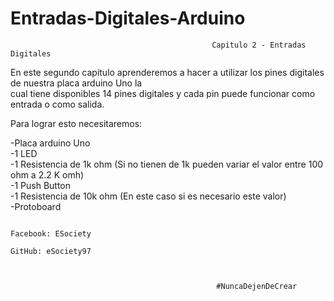 # Entradas-Digitales-Arduino

                                                 Capitulo 2 - Entradas Digitales 

   En este segundo capitulo aprenderemos a hacer a utilizar los pines digitales de nuestra placa arduino Uno la                
  cual tiene disponibles 14 pines digitales y cada pin puede funcionar como entrada o como salida.                                                                                                                        
                                                                                                                                
  Para lograr esto necesitaremos:                                                                                               
                                                                                                                                
  -Placa arduino Uno                                                                                                             
  -1 LED                                                                                                                         
  -1 Resistencia de 1k ohm (Si no tienen de 1k pueden variar el valor entre 100 ohm a 2.2 K omh)                                 
  -1 Push Button                                                                                                                 
  -1 Resistencia de 10k ohm (En este caso si es necesario este valor)                                                            
  -Protoboard                                                                                                                    
                                                                                                                                 
                                                                                                                                 
                                                                                                                                 
                                                                                         Facebook: ESociety                                                                                                              
                                                                                         GitHub: eSociety97
                                                                                                                                                                        
                                                                
                                                                                                              
                                                  #NuncaDejenDeCrear                                                      

